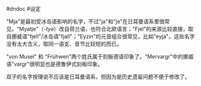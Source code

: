 #dndoc #设定

"Mja"是最初受冰岛语影响的名字，不过"ja"和"je"在日耳曼语系里很常见。"Myatje"（-*tyə*）改自荷兰语，也符合北欧语言；"Fjel"的来源比较直接，取自挪威语"fjell"/冰岛语"fjall"；"Eyzin"的元音组合很常见，比如"eyja"。这些名字没有太大含义，取同一语支、音节比较短的而已。

"von Musel" 和 "Frühwen"两个姓氏属于刻板德语印象了。"Mervargr"中的挪威语"vargr"很明显也是德鲁伊式刻板印象。

双子的名字按理说不应该是日耳曼语系，但因为是历史遗留问题不便于修改了。